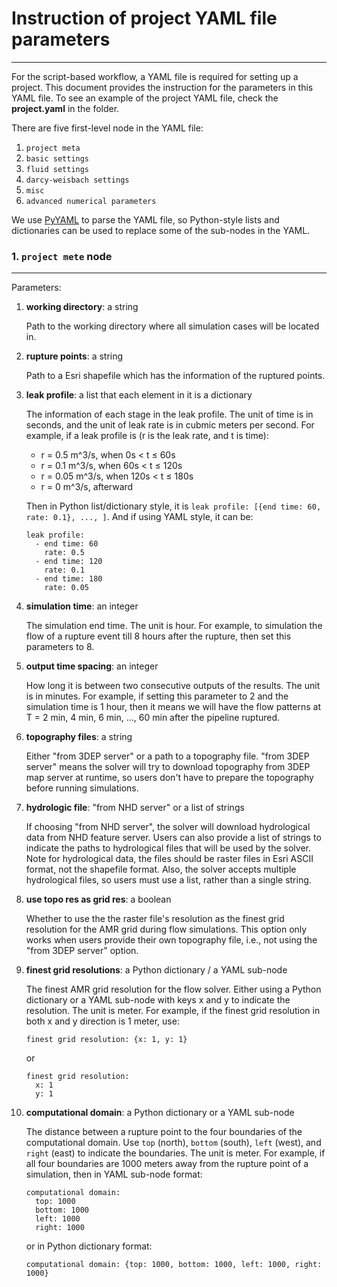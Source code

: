 # Instruction of project YAML file parameters
---------------------------------------------

For the script-based workflow, a YAML file is required for setting up a project.
This document provides the instruction for the parameters in this YAML file.
To see an example of the project YAML file, check the **project.yaml** in the
folder.

There are five first-level node in the YAML file:

1. `project meta`
2. `basic settings`
3. `fluid settings`
4. `darcy-weisbach settings`
5. `misc`
6. `advanced numerical parameters`

We use [PyYAML](https://pyyaml.org/) to parse the YAML file, so Python-style 
lists and dictionaries can be used to replace some of the sub-nodes in the YAML.

### 1. `project mete` node
--------------------------

Parameters:

1. **working directory**: a string

    Path to the working directory where all simulation cases will be located 
    in.

2. **rupture points**: a string

    Path to a Esri shapefile which has the information of the ruptured points.

3. **leak profile**: a list that each element in it is a dictionary

    The information of each stage in the leak profile. The unit of time is
    in seconds, and the unit of leak rate is in cubmic meters per second. 
    For example, if a leak profile is (r is the leak rate, and t is time):

    * r = 0.5 m^3/s, when 0s &lt; t &le; 60s
    * r = 0.1 m^3/s, when 60s &lt; t &le; 120s
    * r = 0.05 m^3/s, when 120s &lt; t &le; 180s
    * r = 0 m^3/s, afterward

    Then in Python list/dictionary style, it is 
    `leak profile: [{end time: 60, rate: 0.1}, ..., ]`. And if using YAML style, 
    it can be:

    ```
    leak profile:
      - end time: 60
        rate: 0.5
      - end time: 120
        rate: 0.1
      - end time: 180
        rate: 0.05
    ```

4. **simulation time**: an integer

    The simulation end time. The unit is hour. For example, to simulation the 
    flow of a rupture event till 8 hours after the rupture, then set this 
    parameters to 8.

5. **output time spacing**: an integer

    How long it is between two consecutive outputs of the results. The unit is
    in minutes. For example, if setting this parameter to 2 and the simulation 
    time is 1 hour, then it means we will have the flow patterns at T = 2 min, 
    4 min, 6 min, ..., 60 min after the pipeline ruptured.

6. **topography files**: a string

    Either "from 3DEP server" or a path to a topography file. "from 3DEP
    server" means the solver will try to download topography from 3DEP map
    server at runtime, so users don't have to prepare the topography before
    running simulations.

7. **hydrologic file**: "from NHD server" or a list of strings

    If choosing "from NHD server", the solver will download hydrological data
    from NHD feature server. Users can also provide a list of strings to 
    indicate the paths to hydrological files that will be used by the solver.
    Note for hydrological data, the files should be raster files in Esri ASCII
    format, not the shapefile format. Also, the solver accepts multiple 
    hydrological files, so users must use a list, rather than a single string.

8. **use topo res as grid res**: a boolean 

    Whether to use the the raster file's resolution as the finest grid 
    resolution for the AMR grid during flow simulations. This option only
    works when users provide their own topography file, i.e., not using
    the "from 3DEP server" option.

9. **finest grid resolutions**: a Python dictionary / a YAML sub-node

    The finest AMR grid resolution for the flow solver. Either using a Python
    dictionary or a YAML sub-node with keys x and y to indicate the resolution.
    The unit is meter. For example, if the finest grid resolution in both x
    and y direction is 1 meter, use:

    ```
    finest grid resolution: {x: 1, y: 1}
    ```

    or

    ```
    finest grid resolution:
      x: 1
      y: 1
    ```

10. **computational domain**: a Python dictionary or a YAML sub-node

    The distance between a rupture point to the four boundaries of the
    computational domain. Use `top` (north), `bottom` (south), `left` (west),
    and `right` (east) to indicate the boundaries. The unit is meter. For
    example, if all four boundaries are 1000 meters away from the rupture
    point of a simulation, then in YAML sub-node format:

    ```
    computational domain:
      top: 1000
      bottom: 1000
      left: 1000
      right: 1000
    ```

    or in Python dictionary format:

    ```
    computational domain: {top: 1000, bottom: 1000, left: 1000, right: 1000}
    ```
